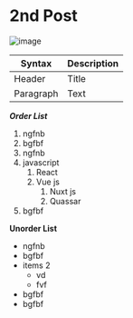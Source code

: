 # 2nd Post

![image](/images/blogger.jpg)

| Syntax | Description |
| ----------- | ----------- |
| Header | Title |
| Paragraph | Text |

***Order List***
1. ngfnb
1. bgfbf
1. ngfnb
1. javascript
    1. React
    1. Vue js
		1. Nuxt js
		1. Quassar
1. bgfbf

**Unorder List**
- ngfnb
- bgfbf
- items 2
    - vd
    - fvf
- bgfbf
- bgfbf